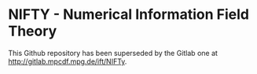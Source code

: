 NIFTY - Numerical Information Field Theory
==========================================

This Github repository has been superseded by the Gitlab one at
<http://gitlab.mpcdf.mpg.de/ift/NIFTy>.
